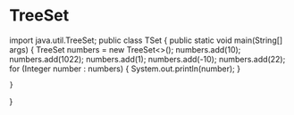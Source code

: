 # TreeSet
import java.util.TreeSet; 
public class TSet { public static void main(String[] args) { 
TreeSet<Integer> numbers = new TreeSet<>(); 
numbers.add(10); numbers.add(1022); 
numbers.add(1); numbers.add(-10);
numbers.add(22); 
for (Integer number : numbers) {             System.out.println(number);
        }

    }
}
